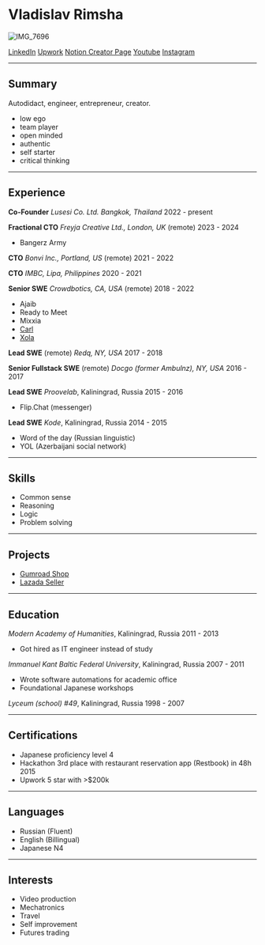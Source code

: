 # Vladislav Rimsha

![IMG_7696](https://github.com/user-attachments/assets/cada310d-b205-4bdf-bbe7-eeea25f48f8c)

[LinkedIn](http://linkedin.com/in/vlad-rimsha-9b3a8a95)
[Upwork](https://www.upwork.com/freelancers/~01806f74d5eff33ba9)
[Notion Creator Page](https://www.notion.com/@vladchatware)
[Youtube](https://www.youtube.com/@jelly-ninja)
[Instagram](https://www.instagram.com/vlad.rimsha)

---

## Summary

Autodidact, engineer, entrepreneur, creator.

- low ego
- team player
- open minded
- authentic
- self starter
- critical thinking

---

## Experience

**Co-Founder**
_Lusesi Co. Ltd. Bangkok, Thailand_
2022 - present

**Fractional CTO**
_Freyja Creative Ltd., London, UK_ (remote)
2023 - 2024

- Bangerz Army

**CTO**
_Bonvi Inc., Portland, US_ (remote)
2021 - 2022

**CTO**
_IMBC, Lipa, Philippines_
2020 - 2021

**Senior SWE**
_Crowdbotics, CA, USA_ (remote)
2018 - 2022

- Ajaib
- Ready to Meet
- Mixxia
- [Carl](https://investwithcarl.com)
- [Xola](https://xola.com)

**Lead SWE** (remote)
_Redq, NY, USA_
2017 - 2018

**Senior Fullstack SWE** (remote)
_Docgo (former Ambulnz), NY, USA_
2016 - 2017

**Lead SWE**
_Proovelab_, Kaliningrad, Russia
2015 - 2016

- Flip.Chat (messenger)

**Lead SWE**
_Kode_, Kaliningrad, Russia
2014 - 2015

- Word of the day (Russian linguistic)
- YOL (Azerbaijani social network)

---

## Skills

- Common sense
- Reasoning
- Logic
- Problem solving

---

## Projects

- [Gumroad Shop](https://vlad.chat)
- [Lazada Seller](https://s.lazada.co.th/s.EcP9Q?dsource=share&laz_share_info=1800404897_100_1600_0_1800406897_null&laz_token=2fdab72089d2153cd117355e924c7e70)

---

## Education

_Modern Academy of Humanities_, Kaliningrad, Russia
2011 - 2013

- Got hired as IT engineer instead of study

_Immanuel Kant Baltic Federal University_, Kaliningrad, Russia
2007 - 2011

- Wrote software automations for academic office
- Foundational Japanese workshops

_Lyceum (school) #49_, Kaliningrad, Russia
1998 - 2007

---

## Certifications

- Japanese proficiency level 4
- Hackathon 3rd place with restaurant reservation app (Restbook) in 48h 2015
- Upwork 5 star with >$200k

---

## Languages

- Russian (Fluent)
- English (Billingual)
- Japanese N4

---

## Interests

- Video production
- Mechatronics
- Travel
- Self improvement
- Futures trading


